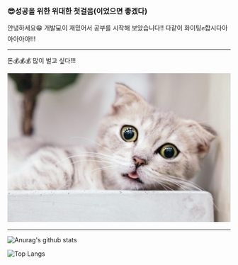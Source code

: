 ### 😎성공을 위한 위대한 첫걸음(이었으면 좋겠다)

안녕하세요😁 개발💻이 재밌어서 공부를 시작해 보았습니다!! 다같이 화이팅✊합시다아아아아아!!!

---

돈💰💰💰 많이 벌고 싶다!!!

![고양쓰!!](./cat.jpg "깜짝고양이")

---

![Anurag's github stats](https://github-readme-stats.vercel.app/api?username=minje70&count_private=true)

![Top Langs](https://github-readme-stats.vercel.app/api/top-langs/?username=minje70)
